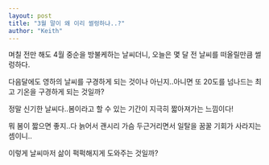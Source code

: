 ```yaml
---
layout: post
title: "3월 말이 왜 이리 썰렁하냐..?"
author: "Keith"
---
```


며칠 전만 해도 4월 중순을 방불케하는 날씨더니, 오늘은 몇 달 전 날씨를 떠올릴만큼 썰렁하다.

다음달에도 영하의 날씨를 구경하게 되는 것이나 아닌지..아니면 또 20도를 넘나드는 최고 기온을 구경하게 되는 것일까?

정말 신기한 날씨다..봄이라고 할 수 있는 기간이 지극히 짧아져가는 느낌이다!

뭐 봄이 짧으면 좋지..다 늙어서 괜시리 가슴 두근거리면서 일탈을 꿈꿀 기회가 사라지는 셈이니..

이렇게 날씨마저 삶이 퍽퍽해지게 도와주는 것일까? 

